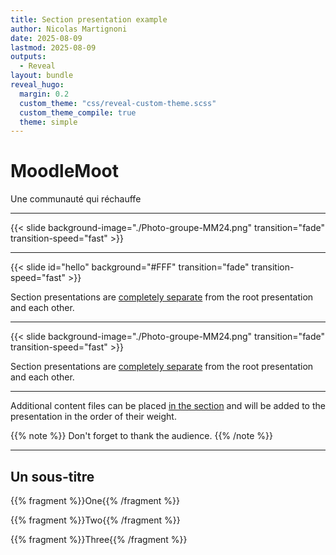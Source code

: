 ```yaml
---
title: Section presentation example
author: Nicolas Martignoni
date: 2025-08-09
lastmod: 2025-08-09
outputs:
  - Reveal
layout: bundle
reveal_hugo:
  margin: 0.2
  custom_theme: "css/reveal-custom-theme.scss"
  custom_theme_compile: true
  theme: simple
---
```

# MoodleMoot

Une communauté qui réchauffe

---
{{< slide background-image="./Photo-groupe-MM24.png" transition="fade" transition-speed="fast" >}}

---
{{< slide id="hello" background="#FFF" transition="fade" transition-speed="fast" >}}

Section presentations are [completely separate](https://github.com/) from the root presentation and each other.

---
{{< slide background-image="./Photo-groupe-MM24.png" transition="fade" transition-speed="fast" >}}

Section presentations are [completely separate](https://github.com/) from the root presentation and each other.

---

Additional content files can be placed [in the section](https://github.com/) and will be added to the presentation in the order of their weight.

{{% note %}}
Don't forget to thank the audience.
{{% /note %}}

---

## Un sous-titre

{{% fragment %}}One{{% /fragment %}}

{{% fragment %}}Two{{% /fragment %}}

{{% fragment %}}Three{{% /fragment %}}
